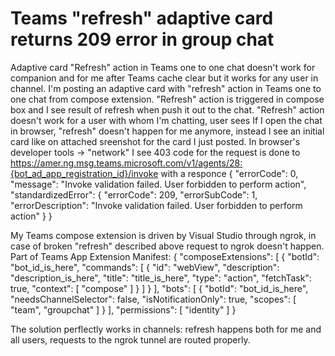 
# Teams "refresh" adaptive card returns 209 error in group chat

Adaptive card "Refresh" action in Teams one to one chat doesn't work for companion
and for me after Teams cache clear but it works for any user in channel.
I'm posting an adaptive card with "refresh" action in Teams one to one chat from compose extension. "Refresh" action is triggered in compose box and I see result of refresh when push it out to the chat. "Refresh" action doesn't work for a user with whom I'm chatting, user sees 
If I open the chat in browser, "refresh" doesn't happen for me anymore, instead I see an initial card like on attached sreenshot for the card I just posted.
In browser's developer tools -> "network" I see 403 code for the request is done to https://amer.ng.msg.teams.microsoft.com/v1/agents/28:{bot_ad_app_registration_id}/invoke with a responce
{
    "errorCode": 0,
    "message": "Invoke validation failed. User forbidden to perform action",
    "standardizedError": {
        "errorCode": 209,
        "errorSubCode": 1,
        "errorDescription": "Invoke validation failed. User forbidden to perform action"
    }
}


My Teams compose extension is driven by Visual Studio through ngrok, in case of broken "refresh" described above request to ngrok doesn't happen.
Part of Teams App Extension Manifest:
 {
    "composeExtensions": [
    {
      "botId": "bot_id_is_here",
      "commands": [
        {
          "id": "webView",
          "description": "description_is_here",
          "title": "title_is_here",
          "type": "action",
          "fetchTask": true,
          "context": [ "compose" ]
        }
      ]
    }
  ],
  "bots": [
    {
      "botId": "bot_id_is_here",
      "needsChannelSelector": false,
      "isNotificationOnly": true,
      "scopes": [
        "team",
        "groupchat"
      ]
    }
  ],
  "permissions": [
    "identity"
  ]
}

The solution perflectly works in channels: refresh happens both for me and all users, requests to the ngrok tunnel are routed properly.

        